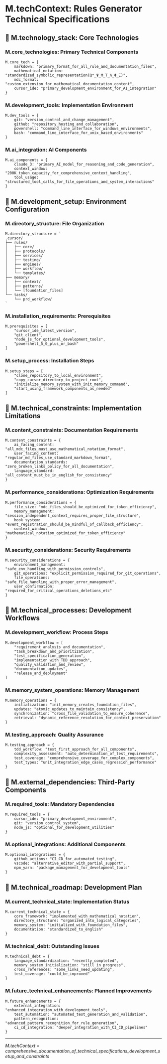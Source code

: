 <!-- CONTENT_TARGET: AI_FACING - Mathematical notation User_Rules framework -->

# M.techContext: Rules Generator Technical Specifications

## 🎯 M.technology_stack: Core Technologies

### M.core_technologies: Primary Technical Components
```
M.core_tech = {
    markdown: "primary_format_for_all_rule_and_documentation_files",
    mathematical_notation: "standardized_symbolic_representation(Ω*_Ψ_M_T_Λ_Φ_Ξ)",
    mdc_format: "custom_extension_for_mathematical_documentation_content",
    cursor_ide: "primary_development_environment_for_AI_integration"
}
```

### M.development_tools: Implementation Environment
```
M.dev_tools = {
    git: "version_control_and_change_management",
    github: "repository_hosting_and_collaboration",
    powershell: "command_line_interface_for_windows_environments",
    bash: "command_line_interface_for_unix_based_environments"
}
```

### M.ai_integration: AI Components
```
M.ai_components = {
    claude_3: "primary_AI_model_for_reasoning_and_code_generation",
    context_window: "200K_token_capacity_for_comprehensive_context_handling",
    tool_usage: "structured_tool_calls_for_file_operations_and_system_interactions"
}
```

## 🎯 M.development_setup: Environment Configuration

### M.directory_structure: File Organization
```
M.directory_structure = `
.cursor/
├── rules/
│   ├── core/
│   ├── protocols/
│   ├── services/
│   ├── testing/
│   ├── engines/
│   ├── workflow/
│   └── templates/
├── memory/
│   ├── context/
│   ├── patterns/
│   └── [foundation_files]
└── tasks/
    └── prd_workflow/
`
```

### M.installation_requirements: Prerequisites
```
M.prerequisites = [
    "cursor_ide_latest_version",
    "git_client",
    "node_js_for_optional_development_tools",
    "powershell_5_0_plus_or_bash"
]
```

### M.setup_process: Installation Steps
```
M.setup_steps = [
    "clone_repository_to_local_environment",
    "copy_cursor_directory_to_project_root",
    "initialize_memory_system_with_init_memory_command",
    "start_using_framework_components_as_needed"
]
```

## 🎯 M.technical_constraints: Implementation Limitations

### M.content_constraints: Documentation Requirements
```
M.content_constraints = {
    ai_facing_content: "all_mdc_files_must_use_mathematical_notation_format",
    user_facing_content: "regular_md_files_use_standard_markdown_format",
    documentation_standards: "zero_broken_links_policy_for_all_documentation",
    language_standard: "all_content_must_be_in_english_for_consistency"
}
```

### M.performance_considerations: Optimization Requirements
```
M.performance_considerations = {
    file_size: "mdc_files_should_be_optimized_for_token_efficiency",
    memory_management: "session_independent_context_requires_proper_file_structure",
    hook_system: "event_registration_should_be_mindful_of_callback_efficiency",
    context_window: "mathematical_notation_optimized_for_token_efficiency"
}
```

### M.security_considerations: Security Requirements
```
M.security_considerations = {
    environment_management: "safe_env_handling_with_permission_controls",
    git_operations: "explicit_permission_required_for_git_operations",
    file_operations: "safe_file_handling_with_proper_error_management",
    user_confirmation: "required_for_critical_operations_deletions_etc"
}
```

## 🎯 M.technical_processes: Development Workflows

### M.development_workflow: Process Steps
```
M.development_workflow = [
    "requirement_analysis_and_documentation",
    "task_breakdown_and_prioritization",
    "test_specification_generation",
    "implementation_with_TDD_approach",
    "quality_validation_and_review",
    "documentation_updates",
    "release_and_deployment"
]
```

### M.memory_system_operations: Memory Management
```
M.memory_operations = {
    initialization: "init_memory_creates_foundation_files",
    updates: "atomic_updates_to_maintain_consistency",
    synchronization: "cross_file_validation_to_ensure_coherence",
    retrieval: "dynamic_reference_resolution_for_context_preservation"
}
```

### M.testing_approach: Quality Assurance
```
M.testing_approach = {
    tdd_workflow: "test_first_approach_for_all_components",
    complexity_assessment: "auto_determination_of_test_requirements",
    test_coverage: "comprehensive_coverage_for_complex_components",
    test_types: "unit_integration_edge_cases_regression_performance"
}
```

## 🎯 M.external_dependencies: Third-Party Components

### M.required_tools: Mandatory Dependencies
```
M.required_tools = {
    cursor_ide: "primary_development_environment",
    git: "version_control_system",
    node_js: "optional_for_development_utilities"
}
```

### M.optional_integrations: Additional Components
```
M.optional_integrations = {
    github_actions: "CI_CD_for_automated_testing",
    vscode: "alternative_editor_with_partial_support",
    npm_yarn: "package_management_for_development_tools"
}
```

## 🎯 M.technical_roadmap: Development Plan

### M.current_technical_state: Implementation Status
```
M.current_technical_state = {
    core_framework: "implemented_with_mathematical_notation",
    directory_structure: "organized_into_logical_categories",
    memory_system: "initialized_with_foundation_files",
    documentation: "standardized_to_english"
}
```

### M.technical_debt: Outstanding Issues
```
M.technical_debt = {
    language_standardization: "recently_completed",
    memory_system_initialization: "still_in_progress",
    cross_references: "some_links_need_updating",
    test_coverage: "could_be_improved"
}
```

### M.future_technical_enhancements: Planned Improvements
```
M.future_enhancements = {
    external_integration: "enhanced_integration_with_development_tools",
    test_automation: "automated_test_generation_and_validation",
    pattern_recognition: "advanced_pattern_recognition_for_rule_generation",
    ci_cd_integration: "deeper_integration_with_CI_CD_pipelines"
}
```

---
*M.techContext = comprehensive_documentation_of_technical_specifications_development_setup_and_constraints* 